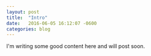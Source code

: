 ```yaml
---
layout: post
title:  "Intro"
date:   2016-06-05 16:12:07 -0600
categories: blog
---
```


I'm writing some good content here and will post soon.

